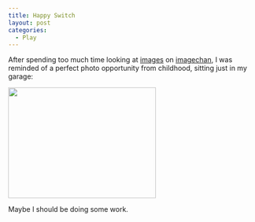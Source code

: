 ```yaml
---
title: Happy Switch
layout: post
categories:
  - Play
---
```

After spending too much time looking at [images](http://imagechan.com/img/4093/) on [imagechan](http://imagechan.com/img/4062/), I was reminded of a perfect photo opportunity from childhood, sitting just in my garage:

[<img class="alignnone size-medium wp-image-222" src="http://cmbuckley.co.uk/files/2008/02/happy_switch-300x225.jpg" alt="" width="300" height="225" srcset="https://cmbuckley.co.uk/files/2008/02/happy_switch-300x225.jpg 300w, https://cmbuckley.co.uk/files/2008/02/happy_switch-400x300.jpg 400w, https://cmbuckley.co.uk/files/2008/02/happy_switch.jpg 500w" sizes="(max-width: 300px) 100vw, 300px" />](http://cmbuckley.co.uk/files/2008/02/happy_switch.jpg)

Maybe I should be doing some work.